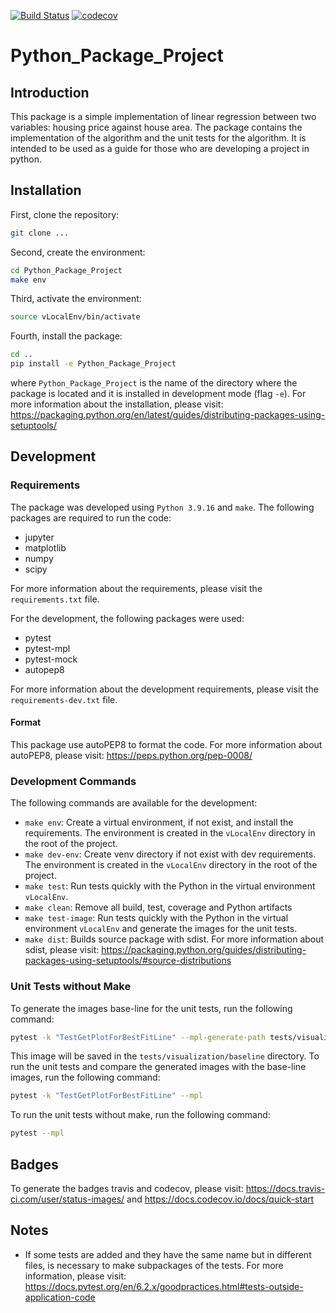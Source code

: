[![Build Status](https://app.travis-ci.com/LeanoA/Python_Package_Project.svg?branch=main)](https://app.travis-ci.com/LeanoA/Python_Package_Project)
[![codecov](https://codecov.io/gh/LeanoA/Python_Package_Project/branch/main/graph/badge.svg?token=KJPUYYVSEA)](https://codecov.io/gh/LeanoA/Python_Package_Project)

# Python_Package_Project
## Introduction
This package is a simple implementation of linear regression between two variables: housing price against house area. The package contains the implementation of the algorithm and the unit tests for the algorithm. It is intended to be used as a guide for those who are developing a project in python. 

## Installation
First, clone the repository:
```bash
git clone ...
```
Second, create the environment:
```bash
cd Python_Package_Project
make env
```
Third, activate the environment:
```bash
source vLocalEnv/bin/activate
```
Fourth, install the package:
```bash
cd ..
pip install -e Python_Package_Project
```
where `Python_Package_Project` is the name of the directory where the package is located and it is installed in development mode (flag `-e`). For more information about the installation, please visit: https://packaging.python.org/en/latest/guides/distributing-packages-using-setuptools/

## Development

### Requirements
The package was developed using `Python 3.9.16` and `make`. The following packages are required to run the code:
* jupyter
* matplotlib
* numpy
* scipy

For more information about the requirements, please visit the `requirements.txt` file.

For the development, the following packages were used:
* pytest
* pytest-mpl
* pytest-mock
* autopep8

For more information about the development requirements, please visit the `requirements-dev.txt` file.

#### Format
This package use autoPEP8 to format the code. For more information about autoPEP8, please visit: https://peps.python.org/pep-0008/

### Development Commands
The following commands are available for the development:
* `make env`: Create a virtual environment, if not exist, and install the requirements. The environment is created in the `vLocalEnv` directory in the root of the project.
* `make dev-env`: Create venv directory if not exist with dev requirements. The environment is created in the `vLocalEnv` directory in the root of the project.
* `make test`: Run tests quickly with the Python in the virtual environment `vLocalEnv`.
* `make clean`: Remove all build, test, coverage and Python artifacts
* `make test-image`: Run tests quickly with the Python in the virtual environment `vLocalEnv` and generate the images for the unit tests.
* `make dist`: Builds source package with sdist. For more information about sdist, please visit: https://packaging.python.org/guides/distributing-packages-using-setuptools/#source-distributions

### Unit Tests without Make

To generate the images base-line for the unit tests, run the following command:
```bash
pytest -k "TestGetPlotForBestFitLine" --mpl-generate-path tests/visualization/baseline
```
This image will be saved in the `tests/visualization/baseline` directory. To run the unit tests and compare the generated images with the base-line images, run the following command:
```bash
pytest -k "TestGetPlotForBestFitLine" --mpl
```
To run the unit tests without make, run the following command:
```bash
pytest --mpl
```

## Badges
To generate the badges travis and codecov, please visit: https://docs.travis-ci.com/user/status-images/ and https://docs.codecov.io/docs/quick-start

## Notes
* If some tests are added and they have the same name but in different files, is necessary to make subpackages of the tests. For more information, please visit: https://docs.pytest.org/en/6.2.x/goodpractices.html#tests-outside-application-code
